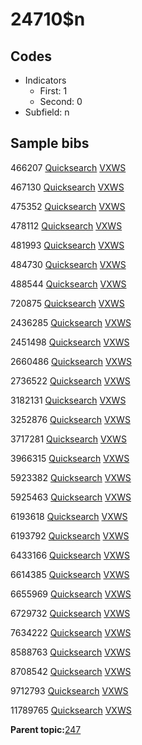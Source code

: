# 24710$n

## Codes

-   Indicators
    -   First: 1
    -   Second: 0
-   Subfield: n

## Sample bibs

466207 [Quicksearch](https://search.library.yale.edu/catalog/466207) [VXWS](http://prodorbis.library.yale.edu:7014/vxws/GetHoldingsService?bibId=466207)

467130 [Quicksearch](https://search.library.yale.edu/catalog/467130) [VXWS](http://prodorbis.library.yale.edu:7014/vxws/GetHoldingsService?bibId=467130)

475352 [Quicksearch](https://search.library.yale.edu/catalog/475352) [VXWS](http://prodorbis.library.yale.edu:7014/vxws/GetHoldingsService?bibId=475352)

478112 [Quicksearch](https://search.library.yale.edu/catalog/478112) [VXWS](http://prodorbis.library.yale.edu:7014/vxws/GetHoldingsService?bibId=478112)

481993 [Quicksearch](https://search.library.yale.edu/catalog/481993) [VXWS](http://prodorbis.library.yale.edu:7014/vxws/GetHoldingsService?bibId=481993)

484730 [Quicksearch](https://search.library.yale.edu/catalog/484730) [VXWS](http://prodorbis.library.yale.edu:7014/vxws/GetHoldingsService?bibId=484730)

488544 [Quicksearch](https://search.library.yale.edu/catalog/488544) [VXWS](http://prodorbis.library.yale.edu:7014/vxws/GetHoldingsService?bibId=488544)

720875 [Quicksearch](https://search.library.yale.edu/catalog/720875) [VXWS](http://prodorbis.library.yale.edu:7014/vxws/GetHoldingsService?bibId=720875)

2436285 [Quicksearch](https://search.library.yale.edu/catalog/2436285) [VXWS](http://prodorbis.library.yale.edu:7014/vxws/GetHoldingsService?bibId=2436285)

2451498 [Quicksearch](https://search.library.yale.edu/catalog/2451498) [VXWS](http://prodorbis.library.yale.edu:7014/vxws/GetHoldingsService?bibId=2451498)

2660486 [Quicksearch](https://search.library.yale.edu/catalog/2660486) [VXWS](http://prodorbis.library.yale.edu:7014/vxws/GetHoldingsService?bibId=2660486)

2736522 [Quicksearch](https://search.library.yale.edu/catalog/2736522) [VXWS](http://prodorbis.library.yale.edu:7014/vxws/GetHoldingsService?bibId=2736522)

3182131 [Quicksearch](https://search.library.yale.edu/catalog/3182131) [VXWS](http://prodorbis.library.yale.edu:7014/vxws/GetHoldingsService?bibId=3182131)

3252876 [Quicksearch](https://search.library.yale.edu/catalog/3252876) [VXWS](http://prodorbis.library.yale.edu:7014/vxws/GetHoldingsService?bibId=3252876)

3717281 [Quicksearch](https://search.library.yale.edu/catalog/3717281) [VXWS](http://prodorbis.library.yale.edu:7014/vxws/GetHoldingsService?bibId=3717281)

3966315 [Quicksearch](https://search.library.yale.edu/catalog/3966315) [VXWS](http://prodorbis.library.yale.edu:7014/vxws/GetHoldingsService?bibId=3966315)

5923382 [Quicksearch](https://search.library.yale.edu/catalog/5923382) [VXWS](http://prodorbis.library.yale.edu:7014/vxws/GetHoldingsService?bibId=5923382)

5925463 [Quicksearch](https://search.library.yale.edu/catalog/5925463) [VXWS](http://prodorbis.library.yale.edu:7014/vxws/GetHoldingsService?bibId=5925463)

6193618 [Quicksearch](https://search.library.yale.edu/catalog/6193618) [VXWS](http://prodorbis.library.yale.edu:7014/vxws/GetHoldingsService?bibId=6193618)

6193792 [Quicksearch](https://search.library.yale.edu/catalog/6193792) [VXWS](http://prodorbis.library.yale.edu:7014/vxws/GetHoldingsService?bibId=6193792)

6433166 [Quicksearch](https://search.library.yale.edu/catalog/6433166) [VXWS](http://prodorbis.library.yale.edu:7014/vxws/GetHoldingsService?bibId=6433166)

6614385 [Quicksearch](https://search.library.yale.edu/catalog/6614385) [VXWS](http://prodorbis.library.yale.edu:7014/vxws/GetHoldingsService?bibId=6614385)

6655969 [Quicksearch](https://search.library.yale.edu/catalog/6655969) [VXWS](http://prodorbis.library.yale.edu:7014/vxws/GetHoldingsService?bibId=6655969)

6729732 [Quicksearch](https://search.library.yale.edu/catalog/6729732) [VXWS](http://prodorbis.library.yale.edu:7014/vxws/GetHoldingsService?bibId=6729732)

7634222 [Quicksearch](https://search.library.yale.edu/catalog/7634222) [VXWS](http://prodorbis.library.yale.edu:7014/vxws/GetHoldingsService?bibId=7634222)

8588763 [Quicksearch](https://search.library.yale.edu/catalog/8588763) [VXWS](http://prodorbis.library.yale.edu:7014/vxws/GetHoldingsService?bibId=8588763)

8708542 [Quicksearch](https://search.library.yale.edu/catalog/8708542) [VXWS](http://prodorbis.library.yale.edu:7014/vxws/GetHoldingsService?bibId=8708542)

9712793 [Quicksearch](https://search.library.yale.edu/catalog/9712793) [VXWS](http://prodorbis.library.yale.edu:7014/vxws/GetHoldingsService?bibId=9712793)

11789765 [Quicksearch](https://search.library.yale.edu/catalog/11789765) [VXWS](http://prodorbis.library.yale.edu:7014/vxws/GetHoldingsService?bibId=11789765)

**Parent topic:**[247](../../tags/247/247.md)

